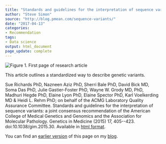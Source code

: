 ```yaml
---
title: "Standards and guidelines for the interpretation of sequence variants"
author: "Steve Simon"
source: "http://blog.pmean.com/sequence-variants/"
date: "2017-04-13"
categories:
- Recommendation
tags:
- Data science
output: html_document
page_update: complete
---
```


![Figure 1. First page of research article](http://www.pmean.com/new-images/17/sequence-variants01.png)

<div class="notes">

This article outlines a standardized way to describe genetic variants.

Sue Richards PhD, Nazneen Aziz PhD, Sherri Bale PhD, David Bick MD, Soma Das PhD, Julie Gastier-Foster PhD, Wayne W. Grody MD, PhD, Madhuri Hegde PhD, Elaine Lyon PhD, Elaine Spector PhD, Karl Voelkerding MD & Heidi L. Rehm PhD; on behalf of the ACMG Laboratory Quality Assurance Committee. Standards and guidelines for the interpretation of sequence variants: a joint consensus recommendation of the American College of Medical Genetics and Genomics and the Association for Molecular Pathology. Genetics in Medicine (2015) 17, 405--423. doi:10.1038/gim.2015.30. Available in [html format][ric1].

You can find an [earlier version][sim1] of this page on my [blog][sim2].

[sim1]: http://blog.pmean.com/sequence-variants/
[sim2]: http://blog.pmean.com

[ric1]: http://www.nature.com/gim/journal/v17/n5/full/gim201530a.html

</div>
